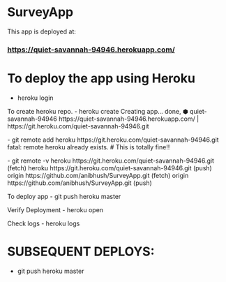 # SurveyApp

This app is deployed at: <H3>https://quiet-savannah-94946.herokuapp.com/</H3>

# To deploy the app using Heroku

- heroku login

<p>
To create heroku repo. 
-  heroku create
Creating app... done, ⬢ quiet-savannah-94946
https://quiet-savannah-94946.herokuapp.com/ | https://git.heroku.com/quiet-savannah-94946.git
</p>

<p>
-  git remote add heroku https://git.heroku.com/quiet-savannah-94946.git
fatal: remote heroku already exists. # This is totally fine!!
</p>

<p>
-  git remote -v
heroku https://git.heroku.com/quiet-savannah-94946.git (fetch)
heroku https://git.heroku.com/quiet-savannah-94946.git (push)
origin https://github.com/anibhush/SurveyApp.git (fetch)
origin https://github.com/anibhush/SurveyApp.git (push)
</p>

<p>
To deploy app
- git push heroku master 
</p>

<p>
Verify Deployment
-  heroku open
</p>

<p>
Check logs
- heroku logs
</p>

# SUBSEQUENT DEPLOYS:

- git push heroku master
